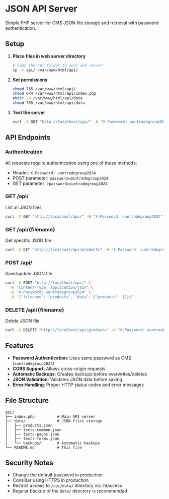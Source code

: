 # JSON API Server

Simple PHP server for CMS JSON file storage and retrieval with password authentication.

## Setup

1. **Place files in web server directory**
   ```bash
   # Copy the api folder to your web server
   cp -r api/ /var/www/html/api/
   ```

2. **Set permissions**
   ```bash
   chmod 755 /var/www/html/api/
   chmod 644 /var/www/html/api/index.php
   mkdir -p /var/www/html/api/data
   chmod 755 /var/www/html/api/data
   ```

3. **Test the server**
   ```bash
   curl -X GET "http://localhost/api/" -H "X-Password: suntradegroup2024"
   ```

## API Endpoints

### Authentication
All requests require authentication using one of these methods:
- Header: `X-Password: suntradegroup2024`
- POST parameter: `password=suntradegroup2024`
- GET parameter: `?password=suntradegroup2024`

### GET /api/
List all JSON files
```bash
curl -X GET "http://localhost/api/" -H "X-Password: suntradegroup2024"
```

### GET /api/{filename}
Get specific JSON file
```bash
curl -X GET "http://localhost/api/products" -H "X-Password: suntradegroup2024"
```

### POST /api/
Save/update JSON file
```bash
curl -X POST "http://localhost/api/" \
  -H "Content-Type: application/json" \
  -H "X-Password: suntradegroup2024" \
  -d '{"filename": "products", "data": {"products": []}}'
```

### DELETE /api/{filename}
Delete JSON file
```bash
curl -X DELETE "http://localhost/api/products" -H "X-Password: suntradegroup2024"
```

## Features

- **Password Authentication**: Uses same password as CMS (`suntradegroup2024`)
- **CORS Support**: Allows cross-origin requests
- **Automatic Backups**: Creates backups before overwrites/deletes
- **JSON Validation**: Validates JSON data before saving
- **Error Handling**: Proper HTTP status codes and error messages

## File Structure

```
api/
├── index.php          # Main API server
├── data/              # JSON files storage
│   ├── products.json
│   ├── texts-common.json
│   ├── texts-pages.json
│   ├── texts-forms.json
│   └── backups/       # Automatic backups
└── README.md          # This file
```

## Security Notes

- Change the default password in production
- Consider using HTTPS in production
- Restrict access to `/api/data/` directory via .htaccess
- Regular backup of the `data/` directory is recommended